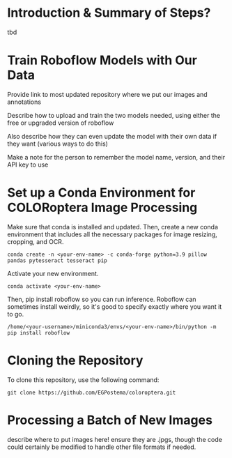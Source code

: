 # Introduction & Summary of Steps?

tbd

# Train Roboflow Models with Our Data

Provide link to most updated repository where we put our images and annotations

Describe how to upload and train the two models needed, using either the free or upgraded version of roboflow

Also describe how they can even update the model with their own data if they want (various ways to do this)

Make a note for the person to remember the model name, version, and their API key to use

# Set up a Conda Environment for COLORoptera Image Processing

Make sure that conda is installed and updated. Then, create a new conda environment that includes all the necessary packages for image resizing, cropping, and OCR.

```conda create -n <your-env-name> -c conda-forge python=3.9 pillow pandas pytesseract tesseract pip```

Activate your new environment.

```conda activate <your-env-name>```

Then, pip install roboflow so you can run inference. Roboflow can sometimes install weirdly, so it's good to specify exactly where you want it to go.

```/home/<your-username>/miniconda3/envs/<your-env-name>/bin/python -m pip install roboflow```

# Cloning the Repository

To clone this repository, use the following command:

```git clone https://github.com/EGPostema/coloroptera.git```

# Processing a Batch of New Images

describe where to put images here! ensure they are .jpgs, though the code could certainly be modified to handle other file formats if needed.


